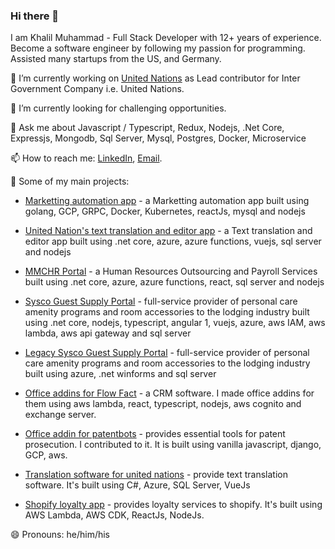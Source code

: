 ### Hi there 👋

I am Khalil Muhammad - Full Stack Developer with 12+ years of experience. Become a software engineer by following my passion for programming. Assisted many startups from the US, and Germany.

🔭 I’m currently working on [United Nations](https://www.un.org/dgacm/en/content/gtext) as Lead contributor for Inter Government Company i.e. United Nations.

🌱 I’m currently looking for challenging opportunities.

💬 Ask me about Javascript / Typescript, Redux, Nodejs, .Net Core, Expressjs, Mongodb, Sql Server, Mysql, Postgres, Docker, Microservice

📫 How to reach me: [LinkedIn](https://www.linkedin.com/in/khalil-mirza/), [Email](mailTo:khalilmohammadmirza@gmail.com).

🚀 Some of my main projects:
- [Marketting automation app](https://www.yourccsteam.com/) - a Marketting automation app built using golang, GCP, GRPC, Docker, Kubernetes, reactJs, mysql and nodejs

- [United Nation's text translation and editor app](https://www.un.org/dgacm/en/content/gtext) - a Text translation and editor app built using .net core, azure, azure functions, vuejs, sql server and nodejs

- [MMCHR Portal](http://mmcapp001.azurewebsites.net/) - a Human Resources Outsourcing and Payroll Services built using .net core, azure, azure functions, react, sql server and nodejs

- [Sysco Guest Supply Portal](http://vcmsystems.com/) - full-service provider of personal care amenity programs and room accessories to the lodging industry built using .net core, nodejs, typescript, angular 1, vuejs, azure, aws IAM, aws lambda, aws api gateway and sql server

- [Legacy Sysco Guest Supply Portal](https://www.sgs-vendorcompliance.com/) - full-service provider of personal care amenity programs and room accessories to the lodging industry built using azure, .net winforms and sql server

- [Office addins for Flow Fact](https://www.flowfact.de/) - a CRM software. I made office addins for them using aws lambda, react, typescript, nodejs, aws cognito and exchange server.

- [Office addin for patentbots](https://www.patentbots.com/) - provides essential tools for patent prosecution. I contributed to it. It is built using vanilla javascript, django, GCP, aws.

- [Translation software for united nations](https://www.un.org/dgacm/en/content/gtext) - provide text translation software. It's built using C#, Azure, SQL Server, VueJs

- [Shopify loyalty app](https://www.inveterate.com/) - provides loyalty services to shopify. It's built using AWS Lambda, AWS CDK, ReactJs, NodeJs.

😄 Pronouns: he/him/his

<!--
**KhalilMohammad/KhalilMohammad** is a ✨ _special_ ✨ repository because its `README.md` (this file) appears on your GitHub profile.

Here are some ideas to get you started:

- 🔭 I’m currently working on ...
- 🌱 I’m currently learning ...
- 👯 I’m looking to collaborate on ...
- 🤔 I’m looking for help with ...
- 💬 Ask me about ...
- 📫 How to reach me: ...
- 😄 Pronouns: ...
- ⚡ Fun fact: ...
-->
